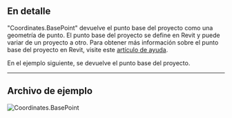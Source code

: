 ## En detalle
"Coordinates.BasePoint" devuelve el punto base del proyecto como una geometría de punto. El punto base del proyecto se define en Revit y puede variar de un proyecto a otro. Para obtener más información sobre el punto base del proyecto en Revit, visite este [artículo de ayuda](https://help.autodesk.com/view/RVT/2025/ESP/?guid=GUID-30D76259-CC67-4498-B06B-91F7517F9B65).

En el ejemplo siguiente, se devuelve el punto base del proyecto.

___
## Archivo de ejemplo

![Coordinates.BasePoint](./Revit.Elements.Coordinates.BasePoint_img.jpg)
